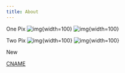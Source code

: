 ```yaml
---
title: About
---
```


One Pix
![img](/pix/p.jpg){width=100}
![img](/pres/p1.jpg){width=100}

Two Pix
![img](/pix/q.jpg){width=100}
![img](/pres/q1.jpg){width=100}


New

<!--![img](pathname:///minimal-1.jpg){width=100}-->


[CNAME](pathname:///CNAME)
